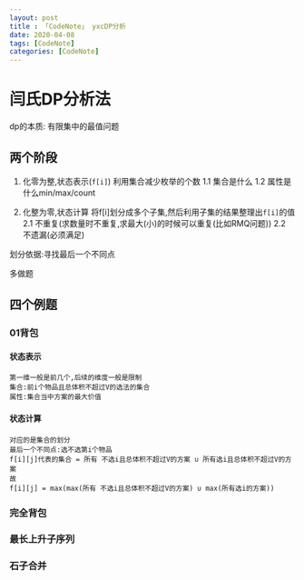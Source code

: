 ```yaml
---
layout: post
title : 「CodeNote」 yxcDP分析
date: 2020-04-08
tags: [CodeNote]
categories: [CodeNote]
---
```


# 闫氏DP分析法

dp的本质: 有限集中的最值问题

## 两个阶段

1. 化零为整,状态表示(`f[i]`)
    利用集合减少枚举的个数
    1.1 集合是什么
    1.2 属性是什么min/max/count

2. 化整为零,状态计算
    将f[i]划分成多个子集,然后利用子集的结果整理出`f[i]`的值
    2.1 不重复(求数量时不重复,求最大(小)的时候可以重复(比如RMQ问题))
    2.2 不遗漏(必须满足)

划分依据:寻找最后一个不同点

多做题
## 四个例题

### 01背包

#### 状态表示

    第一维一般是前几个,后续的维度一般是限制
    集合:前i个物品且总体积不超过V的选法的集合
    属性:集合当中方案的最大价值

#### 状态计算
    对应的是集合的划分
    最后一个不同点:选不选第i个物品
    f[i][j]代表的集合 = 所有 不选i且总体积不超过V的方案 ∪ 所有选i且总体积不超过V的方案
    故
    f[i][j] = max(max(所有 不选i且总体积不超过V的方案) ∪ max(所有选i的方案))

### 完全背包

### 最长上升子序列

### 石子合并
